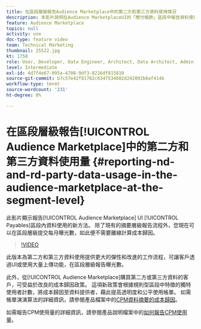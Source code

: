 ```yaml
---
title: 在區段層級報告Audience Marketplace中的第二方和第三方資料使用情況
description: 本影片說明在Audience MarketplaceUI的「應付帳款」區段中報告資料使用的新方法。 除了現有的摘要層級報告流程外，您現在可以在區段層級提交每月曝光數，如此便不需要離線計算成本歸因。
feature: Audience Marketplace
topics: null
activity: use
doc-type: feature video
team: Technical Marketing
thumbnail: 25522.jpg
kt: 1758
role: User, Developer, Data Engineer, Architect, Data Architect, Admin, Leader
level: Intermediate
exl-id: 4d7f4e67-095a-4708-9df3-8216df815810
source-git-commit: b7c57e42f81762c634f534602d242092b6af414b
workflow-type: tm+mt
source-wordcount: '231'
ht-degree: 0%

---
```


# 在區段層級報告[!UICONTROL Audience Marketplace]中的第二方和第三方資料使用量 {#reporting-nd-and-rd-party-data-usage-in-the-audience-marketplace-at-the-segment-level}

此影片顯示報告[!UICONTROL Audience Marketplace] UI [!UICONTROL Payables]區段內資料使用的新方法。 除了現有的摘要層級報告流程外，您現在可以在區段層級提交每月曝光數，如此便不需要離線計算成本歸因。

>[!VIDEO](https://video.tv.adobe.com/v/25522/?quality=12)

此版本為第二方和第三方資料使用提供更大的彈性和改進的工作流程，可讓客戶透過UI或使用大量上傳功能，在區段層級報告曝光數。

此外，從[!UICONTROL Audience Marketplace]購買第二方或第三方資料的客戶，可受益於改良的成本歸因政策。 這項新政策會根據規則型區段中特徵的獨特使用者計數，將成本歸因至資料提供者，藉此提高透明度和公平使用帳單。 如需帳單演演算法的詳細資訊，請參閱產品檔案中的[CPM資料摘要的成本歸因](https://experiencecloud.adobe.com/resources/help/en_US/aam/marketplace_cpm_billing.html)。

如需報告CPM使用量的詳細資訊，請參閱產品說明檔案中的[如何報告CPM使用量](https://experiencecloud.adobe.com/resources/help/en_US/aam/t_marketplace_report_cpm_usage.html)。
